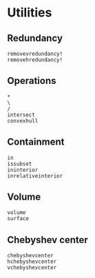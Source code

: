 # Utilities

## Redundancy
```@docs
removevredundancy!
removehredundancy!
```

## Operations
```@docs
*
\
/
intersect
convexhull
```

## Containment
```@docs
in
issubset
ininterior
inrelativeinterior
```

## Volume
```@docs
volume
surface
```

## Chebyshev center
```@docs
chebyshevcenter
hchebyshevcenter
vchebyshevcenter
```

